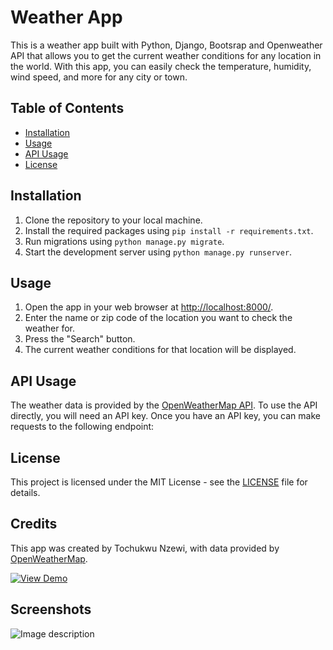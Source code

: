 # Weather App

This is a weather app built with Python, Django, Bootsrap and  Openweather API that allows you to get the current weather conditions for any location in the world. With this app, you can easily check the temperature, humidity, wind speed, and more for any city or town.


## Table of Contents

- [Installation](#installation)
- [Usage](#usage)
- [API Usage](#api-usage)
- [License](#license)

## Installation

1. Clone the repository to your local machine.
2. Install the required packages using `pip install -r requirements.txt`.
3. Run migrations using `python manage.py migrate`.
4. Start the development server using `python manage.py runserver`.

## Usage

1. Open the app in your web browser at [http://localhost:8000/](http://localhost:8000/).
2. Enter the name or zip code of the location you want to check the weather for.
3. Press the "Search" button.
4. The current weather conditions for that location will be displayed.

## API Usage

The weather data is provided by the [OpenWeatherMap API](https://openweathermap.org/api). To use the API directly, you will need an API key. Once you have an API key, you can make requests to the following endpoint:



## License

This project is licensed under the MIT License - see the [LICENSE](LICENSE) file for details.

## Credits

This app was created by Tochukwu Nzewi, with data provided by [OpenWeatherMap](https://openweathermap.org/). 

[![View Demo](https://img.shields.io/badge/Demo-Play%20Demo-brightgreen.svg)](https://drive.google.com/file/d/1tpN6qleQxiHvWd9h8KPVhUwiQ0xOY69H/view?usp=sharing)


## Screenshots

![Image description](https://dev-to-uploads.s3.amazonaws.com/uploads/articles/3balf7d32w9asohe7sbm.png)

